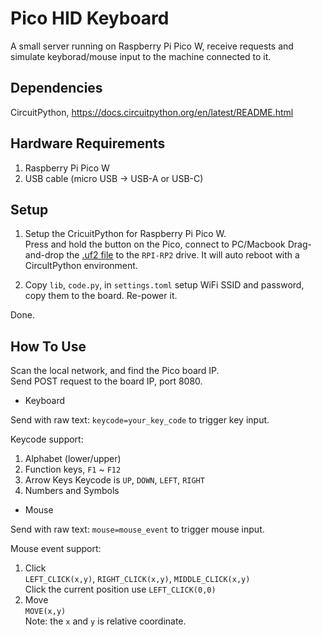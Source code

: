 
Pico HID Keyboard
=================


A small server running on Raspberry Pi Pico W, receive requests and simulate keyborad/mouse input to the machine connected to it.


Dependencies
------------

CircuitPython, https://docs.circuitpython.org/en/latest/README.html  


Hardware Requirements
---------------------

1. Raspberry Pi Pico W  
2. USB cable (micro USB -> USB-A or USB-C)  


Setup
-----

1. Setup the CricuitPython for Raspberry Pi Pico W.  
   Press and hold the button on the Pico, connect to PC/Macbook
   Drag-and-drop the [.uf2 file](https://circuitpython.org/board/raspberry_pi_pico_w/) to the `RPI-RP2` drive.
   It will auto reboot with a CircultPython environment.

2. Copy `lib`, `code.py`, in `settings.toml` setup WiFi SSID and password, copy them to the board.
   Re-power it.

Done.  


How To Use
----------

Scan the local network, and find the Pico board IP.  
Send POST request to the board IP, port 8080.  

* Keyboard  

Send with raw text: `keycode=your_key_code` to trigger key input.  

Keycode support:  
1. Alphabet (lower/upper)
2. Function keys, `F1` ~ `F12`
3. Arrow Keys
   Keycode is `UP`, `DOWN`, `LEFT`, `RIGHT`
4. Numbers and Symbols

* Mouse

Send with raw text: `mouse=mouse_event` to trigger mouse input.  

Mouse event support:  
1. Click  
   `LEFT_CLICK(x,y)`, `RIGHT_CLICK(x,y)`, `MIDDLE_CLICK(x,y)`  
   Click the current position use `LEFT_CLICK(0,0)`
2. Move  
   `MOVE(x,y)`  
Note: the `x` and `y` is relative coordinate.  